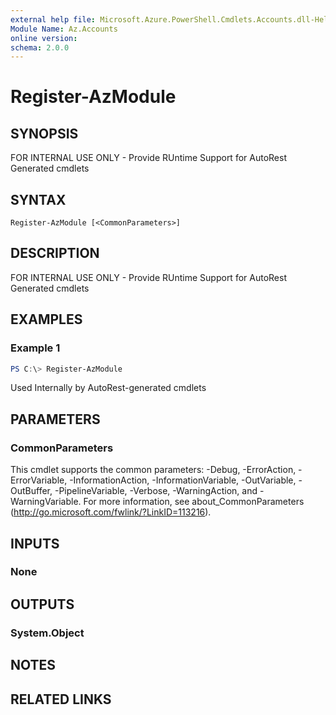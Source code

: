 ```yaml
---
external help file: Microsoft.Azure.PowerShell.Cmdlets.Accounts.dll-Help.xml
Module Name: Az.Accounts
online version:
schema: 2.0.0
---
```


# Register-AzModule

## SYNOPSIS
FOR INTERNAL USE ONLY - Provide RUntime Support for AutoRest Generated cmdlets

## SYNTAX

```
Register-AzModule [<CommonParameters>]
```

## DESCRIPTION
FOR INTERNAL USE ONLY - Provide RUntime Support for AutoRest Generated cmdlets

## EXAMPLES

### Example 1
```powershell
PS C:\> Register-AzModule
```

Used Internally by AutoRest-generated cmdlets

## PARAMETERS

### CommonParameters
This cmdlet supports the common parameters: -Debug, -ErrorAction, -ErrorVariable, -InformationAction, -InformationVariable, -OutVariable, -OutBuffer, -PipelineVariable, -Verbose, -WarningAction, and -WarningVariable.
For more information, see about_CommonParameters (http://go.microsoft.com/fwlink/?LinkID=113216).

## INPUTS

### None

## OUTPUTS

### System.Object
## NOTES

## RELATED LINKS
